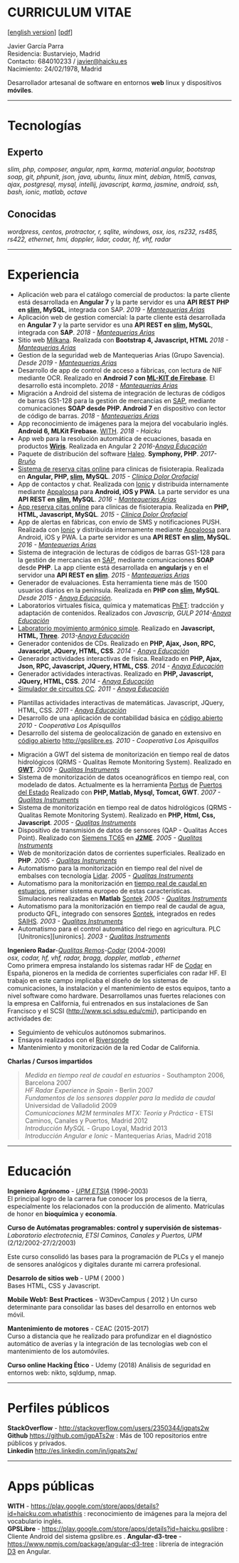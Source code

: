 # CURRICULUM VITAE
[[english version](https://github.com/jgpATs2w/cv/blob/master/cv_en.md)] [[pdf](https://github.com/jgpATs2w/cv/files/3185709/cv_jgp.pdf)]

Javier García Parra  
Residencia: Bustarviejo, Madrid  
Contacto: 684010233 / javier@haicku.es  
Nacimiento: 24/02/1978, Madrid  

Desarrollador artesanal de software en entornos **web** linux y dispositivos **móviles**.

***
Tecnologías
===========

Experto  
-------  
*slim, php, composer, angular, npm, karma, material.angular, bootstrap soap, git, phpunit,  json, java, ubuntu, linux mint, debian, html5, canvas, ajax, postgresql,  mysql, intellij, javascript, karma, jasmine, android, ssh, bash, ionic, matlab, octave*  

Conocidas
---------
*wordpress, centos, protractor, r, sqlite, windows, osx, ios, rs232, rs485, rs422, ethernet, hmi, doppler, lidar, codar, hf, vhf, radar*

***
Experiencia
===========
 - Aplicación web para el catálogo comercial de productos: la parte cliente está desarrollada en **Angular 7** y la parte servidor es una **API REST PHP en [slim](http://www.slimframework.com/), MySQL**, integrada con SAP. *2019 - [Mantequerias Arias][arias]*
 - Aplicación web de gestion comercial: la parte cliente está desarrollada en **Angular 7** y la parte servidor es una **API REST en [slim](http://www.slimframework.com/), MySQL**, integrada con **SAP**. *2018 - [Mantequerias Arias][arias]*
 - Sitio web [Milkana](https://arias.es/sites/milkana/). Realizada con **Bootstrap 4, Javascript, HTML** *2018 - [Mantequerias Arias][arias]*
 - Gestion de la seguridad web de Mantequerias Arias (Grupo Savencia). *Desde 2019 - [Mantequerias Arias][arias]*
 - Desarrollo de app de control de acceso a fábricas, con lectura de NIF mediante OCR. Realizado en **Android 7 con [ML-KIT de Firebase](https://firebase.google.com/docs/ml-kit)**. El desarrollo está incompleto. *2018 - [Mantequerias Arias][arias]*
 - Migración a Android del sistema de integración de lecturas de códigos de barras GS1-128 para la gestión de mercancias en [SAP](https://es.wikipedia.org/wiki/SAP_Business_Suite), mediante comunicaciones **SOAP desde PHP. Android 7** en dispositivo con lector de código de barras.  *2018 - [Mantequerias Arias][arias]*
 - App reconocimiento de imágenes para la mejora del vocabulario inglés. **Android 6, MLKit Firebase**. [WITH](https://play.google.com/store/apps/details?id=haicku.com.whatisthis).  *2018 - Haicku*
- App web para la resolución automática de ecuaciones, basada en productos **[Wiris](http://www.wiris.com/en)**. Realizada en Angular 2 *2016-[Anaya Educación][anaya]* 
- Paquete de distribución del software [Haleo](https://haleo.editorialbruno.es/). **Symphony, PHP**. *2017- [Bruño](https://www.editorial-bruno.es/)*  
 - [Sistema de reserva citas online](https://citame.click/) para clinicas de fisioterapia. Realizada en **Angular, PHP, [slim][slim], MySQL**. *2015 - [Clinica Dolor Orofacial][oro]*
 - App de contactos y chat. Realizada con [Ionic](https://ionicframework.com/) y distribuida internamente mediante [Appaloosa](https://www.appaloosa-store.com) para **Android, iOS y PWA**. La parte servidor es una **API REST en [slim](http://www.slimframework.com/), MySQL**. *2016 - [Mantequerias Arias][arias]*
 - [App reserva citas online](https://github.com/jgpATs2w/clinic-reservation) para clinicas de fisioterapia. Realizada en **PHP, HTML, Javascript, MySQL**. *2015 - [Clinica Dolor Orofacial][oro]*
 - App de alertas en fábricas, con envío de SMS y notificaciones PUSH. Realizada con [Ionic](https://ionicframework.com/) y distribuida internamente mediante [Appaloosa](https://www.appaloosa-store.com) para Android, iOS y PWA. La parte servidor es una **API REST en [slim][slim], MySQL**. *2016 - [Mantequerias Arias][arias]*
 - Sistema de integración de lecturas de códigos de barras GS1-128 para la gestión de mercancias en [SAP](https://es.wikipedia.org/wiki/SAP_Business_Suite), mediante comunicaciones **SOAP** desde **PHP**. La app cliente está desarrollada en **angularjs** y en el servidor una **API REST en [slim][slim]**.  *2015 - [Mantequerias Arias][arias]*
 - Generador de evaluaciones. Esta herramienta tiene más de 1500 usuarios diarios en la península.  Realizada en **PHP con [slim][slim], MySQL**. *Desde 2015 - [Anaya Educación][anaya]*.
 - Laboratorios virtuales física, química y matematicas [PhET](https://phet.colorado.edu/en/simulations/category/html): tradcción y adaptación de contenidos. Realizados con *Javascrip, GULP* *2014-[Anaya Educación][anaya]* 
 - [Laboratorio movimiento armónico simple](https://grupoanaya.github.io/lab-armonic-simple/). Realizado en **Javascript, HTML, [Three](https://threejs.org/)**. *2013-[Anaya Educación][anaya]* 
 - Generador contenidos de CDs. Realizado en **PHP, Ajax, Json, RPC, Javascript, JQuery, HTML, CSS**. *2014 - [Anaya Educación][anaya]*
 - Generador actividades interactivas de física. Realizado en **PHP, Ajax, Json, RPC, Javascript, JQuery, HTML, CSS**. *2014 - [Anaya Educación][anaya]*
 - Generador actividades interactivas. Realizado en **PHP, Javascript, JQuery, HTML, CSS**. *2014 - [Anaya Educación][anaya]*
 - [Simulador de circuitos CC](https://grupoanaya.github.io/sim-circuitos-electricos-modificacion/). *2011 - [Anaya Educación][anaya]*
+ Plantillas actividades interactivas de matemáticas. Javascript, JQuery, HTML, CSS. *2011 - [Anaya Educación][anaya]*
+ Desarrollo de una aplicación de contabilidad básica en [código abierto](https://github.com/jgpATs2w/contatu)  *2010 - Cooperativa Los Apisquillos*
+ Desarrollo del sistema de geolocalización de ganado en extensivo en [código abierto](https://github.com/jgpATs2w/gpslibre-server) <http://gpslibre.es>.  *2010 - Cooperativa Los Apisquillos*
 - Migración a GWT del sistema de monitorización en tiempo real de datos hidrológicos (QRMS - Qualitas Remote Monitoring System). Realizado en **[GWT][gwt]**. *2009 - [Qualitas Instruments][qi]* 
 - Sistema de monitorización de datos oceanográficos en tiempo real, con modelado de datos. Actualmente es la herramienta [Portus](https://portus.puertos.es/Portus_RT/?locale=es) de [Puertos del Estado](http://www.puertos.es/es-es) Realizado con **PHP, Matlab, Mysql, Tomcat, GWT**. *2007 - [Qualitas Instruments][qi]* 
 - Sistema de monitorización en tiempo real de datos hidrológicos (QRMS - Qualitas Remote Monitoring System). Realizado en **PHP, Html, Css, Javascript**. *2005 - [Qualitas Instruments][qi]* 
 - Dispositivo de transmisión de datos de sensores (QAP - Qualitas Acces Point). Realizado con [Siemens TC65](https://www.discoverytelecom.eu/catalog/3278.html) en **[J2ME](https://en.wikipedia.org/wiki/Java_Platform,_Micro_Edition)**. *2005 - [Qualitas Instruments][qi]* 
 - Web de monitorización datos de corrientes superficiales. Realizado en **PHP**. *2005 - [Qualitas Instruments][qi]* 
 - Automatismo para la monitorización en tiempo real del nivel de embalses con tecnología [Lidar](https://en.wikipedia.org/wiki/Lidar). *2005 - [Qualitas Instruments][qi]*
 - Automatismo para la monitorización en [tiempo real de caudal en estuarios](https://www.sontek.com/media/pdfs/real-time-flow-measurement-in-the-river-guadiana-estuary-using-acoustic-doppler-technology.pdf), primer sistema europeo de estas características. Simulaciones realizadas en **Matlab** [Sontek][sontek] *2005 - [Qualitas Instruments][qi]*
 - Automatismo para la monitorización en tiempo real de caudal de agua, producto QFL, integrado con sensores [Sontek][sontek], integrados en redes [SAIHS](https://es.wikipedia.org/wiki/Sistema_Autom%C3%A1tico_de_Informaci%C3%B3n_Hidrol%C3%B3gica). *2003 - [Qualitas Instruments][qi]*
 - Automatismo para el control automático del riego en agricultura. PLC [Unitronics][unironics]. *2003 - [Qualitas Instruments][qi]*

**Ingeniero Radar**-*[Qualitas Remos](http://www.qualitasremos.com)-[Codar](http://codaros.com/)* (2004-2009)  
*osx, codar, hf, vhf, radar, bragg, doppler, matlab , ethernet*  
Como primera empresa instalando los sistemas radar HF de [Codar](http://www.codar.com/) en España, pioneros en la medida de corrientes superficiales con radar HF. El trabajo en este campo implicaba el diseño de los sistemas de comunicaciones, la instalación y el mantenimiento de estos equipos, tanto a nivel software como hardware. Desarrollamos unas fuertes relaciones con la empresa en California,  fui entrenados en sus instalaciones de San Francisco y el SCSI (http://www.sci.sdsu.edu/cmi/), participando en actividades de:
 - Seguimiento de vehiculos autónomos submarinos.
 - Ensayos realizados con el [Riversonde](http://codar.com/RiverSonde.shtml)
 - Mantenimiento y monitorización de la red Codar de California.


**Charlas / Cursos impartidos**  
>*Medida en tiempo real de caudal en estuarios* - Southampton 2006, Barcelona 2007  
>*HF Radar Experience in Spain* - Berlin 2007  
>*Fundamentos de los sensores doppler para la medida de caudal*  Universidad de Valladolid 2009  
>*Comunicaciones M2M terminales MTX: Teoría y Práctica* - ETSI Caminos, Canales y Puertos, Madrid 2012  
>*Introducción MySQL* - Grupo Loyal, Madrid 2013  
>*Introducción Angular e Ionic* - Mantequerias Arias, Madrid 2018  

***

Educación
=========
**Ingeniero Agrónomo** - *[UPM ETSIA](http://www.etsia.upm.es/portal/site/ETSIAgronomos)* (1996-2003)  
El principal logro de la carrera fue conocer los procesos de la tierra, especialmente los relacionados con la producción
de alimento. Matrículas de honor en **bioquímica** y **economía**.    

**Curso de Autómatas programables: control y supervisión de sistemas**-*Laboratorio electrotecnia, ETSI Caminos, Canales y Puertos, UPM* (2/12/2002-27/2/2003)  

Este curso consolidó las bases para la programación de PLCs y el manejo de sensores analógicos y digitales durante mi carrera profesional.  

**Desarrolo de sitios web** - UPM ( 2000 )  
Bases HTML, CSS y Javascript.

**Mobile Web1: Best Practices** - W3DevCampus  ( 2012 )
Un curso determinante para consolidar las bases del desarrollo en entornos web móvil.

**Mantenimiento de motores** - CEAC (2015-2017)  
Curso a distancia que he realizado para profundizar en el diagnóstico automático de averías y la integración de las tecnologías web con el mantenimiento de los automóviles.

**Curso online Hacking Ético** - Udemy (2018)
Análisis de seguridad en entornos web: nikto, sqldump, nmap.


***
Perfiles públicos
=================
**StackOverflow** - <http://stackoverflow.com/users/2350344/jgpats2w>  
**Github** <https://github.com/jgpATs2w> : Más de 100 repositorios entre públicos y privados.  
**Linkedin** <http://es.linkedin.com/in/jgpats2w/> 

***
Apps públicas
=============
**WITH**  - <https://play.google.com/store/apps/details?id=haicku.com.whatisthis> : reconocimiento de imágenes para la mejora del vocabulario inglés.  
**GPSLibre** - <https://play.google.com/store/apps/details?id=haicku.gpslibre> : Cliente Android del sistema gpslibre.es . 
**Angular-d3-tree** - <https://www.npmjs.com/package/angular-d3-tree> : librería de integración [D3](https://d3js.org/) en Angular.  

[arias]: https://arias.es
[slim]: http://www.slimframework.com/
[anaya]: http://www.anayaeducacion.es
[unitronics]: http://www.unitronics.com/
[qi]: http://www.qualitasinstruments.com
[sontek]: https://www.sontek.com/
[gwt]: http://www.gwtproject.org/
[oro]: https://clinicadolororofacial.es/
